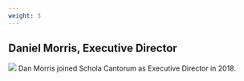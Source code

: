 ```yaml
---
weight: 3
---
```


## Daniel Morris, Executive Director

<img src="/leadership/morris.jpg" class="float-left">
Dan Morris joined Schola Cantorum as Executive Director in 2018.
